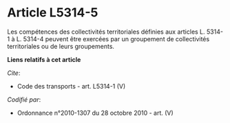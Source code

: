 # Article L5314-5

Les compétences des collectivités territoriales définies aux articles L. 5314-1 à L. 5314-4 peuvent être exercées par un
groupement de collectivités territoriales ou de leurs groupements.

**Liens relatifs à cet article**

_Cite_:

  - Code des transports - art. L5314-1 (V)

_Codifié par_:

  - Ordonnance n°2010-1307 du 28 octobre 2010 - art. (V)
